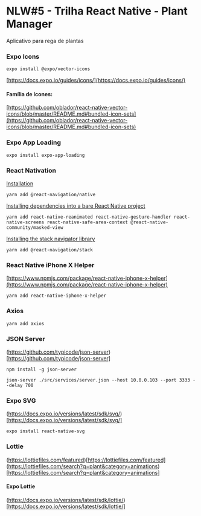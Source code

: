 # NLW#5 - Trilha React Native - Plant Manager
Aplicativo para rega de plantas

### Expo Icons
```shell
expo install @expo/vector-icons
```
[https://docs.expo.io/guides/icons/](https://docs.expo.io/guides/icons/)

#### Família de ícones:
[https://github.com/oblador/react-native-vector-icons/blob/master/README.md#bundled-icon-sets](https://github.com/oblador/react-native-vector-icons/blob/master/README.md#bundled-icon-sets)

### Expo App Loading
```shell
expo install expo-app-loading
```
### React Nativation
[Installation](https://reactnavigation.org/docs/getting-started#installing-dependencies-into-an-expo-managed-project)
```shell
yarn add @react-navigation/native
```
[Installing dependencies into a bare React Native project](https://reactnavigation.org/docs/getting-started#installing-dependencies-into-a-bare-react-native-project)
```shell
yarn add react-native-reanimated react-native-gesture-handler react-native-screens react-native-safe-area-context @react-native-community/masked-view
```
[Installing the stack navigator library](https://reactnavigation.org/docs/hello-react-navigation/#installing-the-stack-navigator-library)
```shell
yarn add @react-navigation/stack
```

### React Native iPhone X Helper
[https://www.npmjs.com/package/react-native-iphone-x-helper](https://www.npmjs.com/package/react-native-iphone-x-helper)
```shell
yarn add react-native-iphone-x-helper
```

### Axios
```shell
yarn add axios
```

### JSON Server
(https://github.com/typicode/json-server)[https://github.com/typicode/json-server]
```shell
npm install -g json-server

json-server ./src/services/server.json --host 10.0.0.103 --port 3333 --delay 700
```

### Expo SVG
(https://docs.expo.io/versions/latest/sdk/svg/)[https://docs.expo.io/versions/latest/sdk/svg/]
```shell
expo install react-native-svg
```

### Lottie
(https://lottiefiles.com/featured)[https://lottiefiles.com/featured]
(https://lottiefiles.com/search?q=plant&category=animations)[https://lottiefiles.com/search?q=plant&category=animations]

#### Expo Lottie
(https://docs.expo.io/versions/latest/sdk/lottie/)[https://docs.expo.io/versions/latest/sdk/lottie/]
